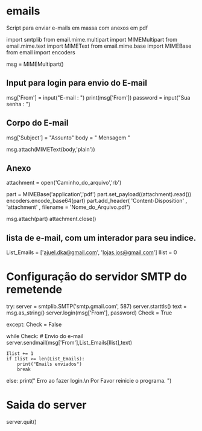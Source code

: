 # emails
 Script para enviar e-mails em massa com anexos em pdf
 
 
 
 
 
import smtplib
from email.mime.multipart import MIMEMultipart
from email.mime.text import MIMEText
from email.mime.base import MIMEBase
from email import encoders


msg = MIMEMultipart()

##    Input para login para envio do  E-mail
msg['From'] = input("E-mail : ")
print(msg['From'])
password = input("Sua senha : ")

## Corpo do E-mail
msg['Subject'] = "Assunto"
body = " Mensagem "

msg.attach(MIMEText(body,'plain'))

## Anexo
attachment = open('Caminho_do_arquivo','rb')

part = MIMEBase('application','pdf')
part.set_payload((attachment).read())
encoders.encode_base64(part)
part.add_header( 'Content-Disposition' , 'attachment' , filename = 'Nome_do_Arquivo.pdf')

msg.attach(part)
attachment.close()

## lista de e-mail, com um interador para seu indice.

List_Emails = ['ajuel.dka@gmail.com', 'lojas.jos@gmail.com']
Ilist = 0


# Configuração do servidor SMTP do remetende
try:
    server = smtplib.SMTP('smtp.gmail.com', 587)
    server.starttls()
    text = msg.as_string()
    server.login(msg['From'], password)
    Check = True

except:
    Check = False

while Check:
    # Envio do e-mail
    server.sendmail(msg['From'],List_Emails[Ilist],text)

    Ilist += 1
    if Ilist >= len(List_Emails):
        print("Emails enviados")
        break


else:
    print(" Erro ao fazer login.\n Por Favor reinicie o programa. ")
# Saida do server
server.quit()
